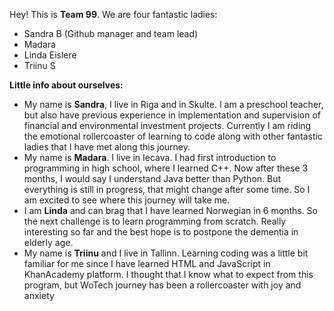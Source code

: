 Hey! This is **Team 99**.
We are four fantastic ladies:
- Sandra B (Github manager and team lead)
- Madara 
- Linda Eislere
- Triinu S
  
**Little info about ourselves:**
- My name is **Sandra**, I live in Riga and in Skulte.
I am a preschool teacher, but also have previous experience
in implementation and supervision of financial and environmental
investment projects. Currently I am riding the emotional
rollercoaster of learning to code along with other fantastic ladies that I have met along this journey.
- My name is **Madara**. I live in Iecava. I had first introduction to programming in high school,
where I learned C++. Now after these 3 months, I would say I understand Java better than Python.
But everything is still in progress, that might change after some time.
So I am excited to see where this journey will take me.
- I am **Linda** and can brag that I have learned Norwegian in 6 months.
So the next challenge is to learn programming from scratch.
Really interesting so far and the best hope is to postpone the dementia in elderly age.
- My name is **Triinu** and I live in Tallinn. Learning coding was a little bit familiar
for me since I have learned HTML and JavaScript in KhanAcademy platform. I thought that I know what
to expect from this program, but WoTech journey has been a rollercoaster with joy and anxiety 
